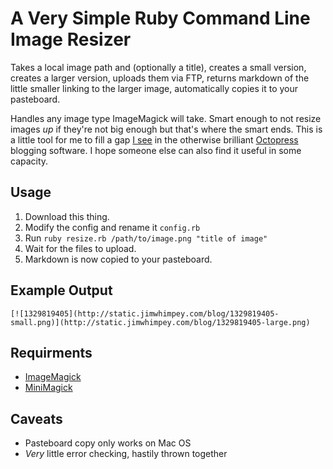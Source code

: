# A Very Simple Ruby Command Line Image Resizer

Takes a local image path and (optionally a title), creates a small version, creates a larger version, uploads them via FTP, returns markdown of the little smaller linking to the larger image, automatically copies it to your pasteboard.

Handles any image type ImageMagick will take. Smart enough to not resize images *up* if they're not big enough but that's where the smart ends. This is a little tool for me to fill a gap [I see](http://valhallaisland.com/blog/2012/octopress/) in the otherwise brilliant [Octopress](http://octopress.org/) blogging software. I hope someone else can also find it useful in some capacity.

## Usage

1. Download this thing.
2. Modify the config and rename it `config.rb`
3. Run `ruby resize.rb /path/to/image.png "title of image"`
4. Wait for the files to upload.
5. Markdown is now copied to your pasteboard. 

## Example Output

`[![1329819405](http://static.jimwhimpey.com/blog/1329819405-small.png)](http://static.jimwhimpey.com/blog/1329819405-large.png)`

## Requirments

* [ImageMagick](http://www.imagemagick.org/script/index.php)
* [MiniMagick](https://github.com/probablycorey/mini_magick)

## Caveats

* Pasteboard copy only works on Mac OS
* *Very* little error checking, hastily thrown together
